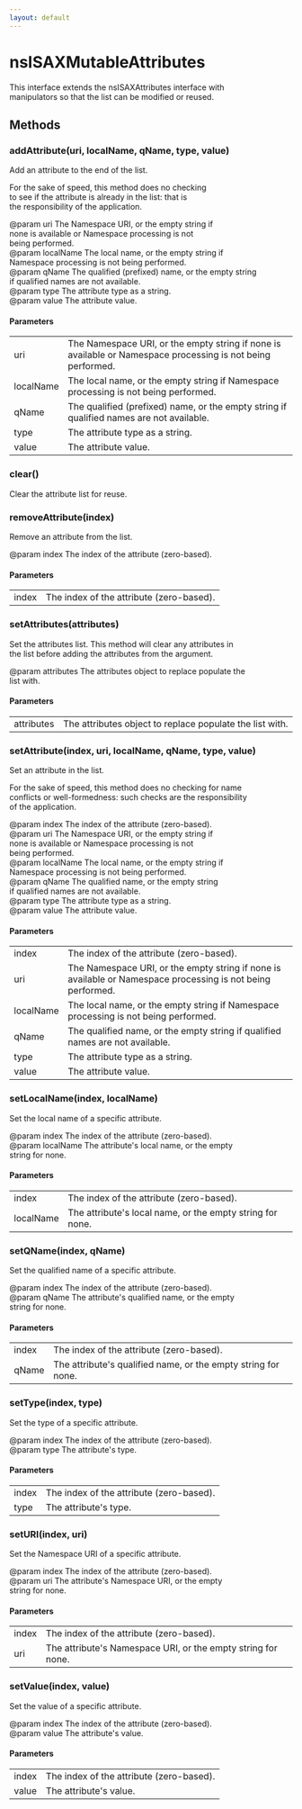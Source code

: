 ```yaml
---
layout: default
---
```


# nsISAXMutableAttributes #
  
This interface extends the nsISAXAttributes interface with  
manipulators so that the list can be modified or reused.  
  

## Methods ##

### addAttribute(uri, localName, qName, type, value) ###
  
Add an attribute to the end of the list.  
  
For the sake of speed, this method does no checking  
to see if the attribute is already in the list: that is  
the responsibility of the application.  
  
@param uri The Namespace URI, or the empty string if  
       none is available or Namespace processing is not  
       being performed.  
@param localName The local name, or the empty string if  
       Namespace processing is not being performed.  
@param qName The qualified (prefixed) name, or the empty string  
       if qualified names are not available.  
@param type The attribute type as a string.  
@param value The attribute value.  
  

#### Parameters ####

<table>

<tr>
<td>uri</td>
<td>The Namespace URI, or the empty string if  
       none is available or Namespace processing is not  
       being performed.  
</td>
</tr>

<tr>
<td>localName</td>
<td>The local name, or the empty string if  
       Namespace processing is not being performed.  
</td>
</tr>

<tr>
<td>qName</td>
<td>The qualified (prefixed) name, or the empty string  
       if qualified names are not available.  
</td>
</tr>

<tr>
<td>type</td>
<td>The attribute type as a string.  
</td>
</tr>

<tr>
<td>value</td>
<td>The attribute value.  
</td>
</tr>

</table>

### clear() ###
  
Clear the attribute list for reuse.  
  

### removeAttribute(index) ###
  
Remove an attribute from the list.  
  
@param index The index of the attribute (zero-based).  
  

#### Parameters ####

<table>

<tr>
<td>index</td>
<td>The index of the attribute (zero-based).  
</td>
</tr>

</table>

### setAttributes(attributes) ###
  
Set the attributes list. This method will clear any attributes in  
the list before adding the attributes from the argument.  
  
@param attributes The attributes object to replace populate the  
                  list with.  
  

#### Parameters ####

<table>

<tr>
<td>attributes</td>
<td>The attributes object to replace populate the  
                  list with.  
</td>
</tr>

</table>

### setAttribute(index, uri, localName, qName, type, value) ###
  
Set an attribute in the list.  
  
For the sake of speed, this method does no checking for name  
conflicts or well-formedness: such checks are the responsibility  
of the application.  
  
@param index The index of the attribute (zero-based).  
@param uri The Namespace URI, or the empty string if  
       none is available or Namespace processing is not  
       being performed.  
@param localName The local name, or the empty string if  
       Namespace processing is not being performed.  
@param qName The qualified name, or the empty string  
       if qualified names are not available.  
@param type The attribute type as a string.  
@param value The attribute value.  
  

#### Parameters ####

<table>

<tr>
<td>index</td>
<td>The index of the attribute (zero-based).  
</td>
</tr>

<tr>
<td>uri</td>
<td>The Namespace URI, or the empty string if  
       none is available or Namespace processing is not  
       being performed.  
</td>
</tr>

<tr>
<td>localName</td>
<td>The local name, or the empty string if  
       Namespace processing is not being performed.  
</td>
</tr>

<tr>
<td>qName</td>
<td>The qualified name, or the empty string  
       if qualified names are not available.  
</td>
</tr>

<tr>
<td>type</td>
<td>The attribute type as a string.  
</td>
</tr>

<tr>
<td>value</td>
<td>The attribute value.  
</td>
</tr>

</table>

### setLocalName(index, localName) ###
  
Set the local name of a specific attribute.  
  
@param index The index of the attribute (zero-based).  
@param localName The attribute's local name, or the empty  
       string for none.  
  

#### Parameters ####

<table>

<tr>
<td>index</td>
<td>The index of the attribute (zero-based).  
</td>
</tr>

<tr>
<td>localName</td>
<td>The attribute's local name, or the empty  
       string for none.  
</td>
</tr>

</table>

### setQName(index, qName) ###
  
Set the qualified name of a specific attribute.  
  
@param index The index of the attribute (zero-based).  
@param qName The attribute's qualified name, or the empty  
       string for none.  
  

#### Parameters ####

<table>

<tr>
<td>index</td>
<td>The index of the attribute (zero-based).  
</td>
</tr>

<tr>
<td>qName</td>
<td>The attribute's qualified name, or the empty  
       string for none.  
</td>
</tr>

</table>

### setType(index, type) ###
  
Set the type of a specific attribute.  
  
@param index The index of the attribute (zero-based).  
@param type The attribute's type.  
  

#### Parameters ####

<table>

<tr>
<td>index</td>
<td>The index of the attribute (zero-based).  
</td>
</tr>

<tr>
<td>type</td>
<td>The attribute's type.  
</td>
</tr>

</table>

### setURI(index, uri) ###
  
Set the Namespace URI of a specific attribute.  
  
@param index The index of the attribute (zero-based).  
@param uri The attribute's Namespace URI, or the empty  
       string for none.  
  

#### Parameters ####

<table>

<tr>
<td>index</td>
<td>The index of the attribute (zero-based).  
</td>
</tr>

<tr>
<td>uri</td>
<td>The attribute's Namespace URI, or the empty  
       string for none.  
</td>
</tr>

</table>

### setValue(index, value) ###
  
Set the value of a specific attribute.  
  
@param index The index of the attribute (zero-based).  
@param value The attribute's value.  
  

#### Parameters ####

<table>

<tr>
<td>index</td>
<td>The index of the attribute (zero-based).  
</td>
</tr>

<tr>
<td>value</td>
<td>The attribute's value.  
</td>
</tr>

</table>
